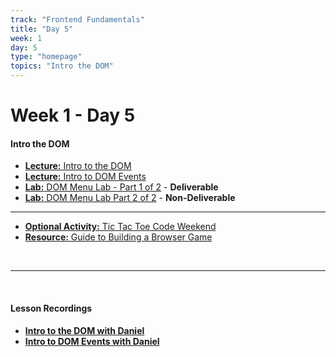 ```yaml
---
track: "Frontend Fundamentals"
title: "Day 5"
week: 1
day: 5
type: "homepage"
topics: "Intro the DOM" 
---
```



# Week 1 - Day 5

#### Intro the DOM

<!-- - [**Warmup:** Intro to Flexbox](/frontend-fundamentals/week-1/day-5/lecture-materials/intro-to-flexbox/) -->
- [**Lecture:** Intro to the DOM](/frontend-fundamentals/week-1/day-5/lecture-materials/intro-to-the-dom/)
- [**Lecture:** Intro to DOM Events](/frontend-fundamentals/week-1/day-5/lecture-materials/intro-to-dom-events/)
- [**Lab:** DOM Menu Lab - Part 1 of 2](/frontend-fundamentals/week-1/day-5/labs/dom-menu-lab-part-1/) - **Deliverable**
- [**Lab:** DOM Menu Lab Part 2 of 2](/frontend-fundamentals/week-1/day-5/labs/dom-menu-lab-part-2/) - **Non-Deliverable**

<hr>

- [**Optional Activity:** Tic Tac Toe Code Weekend](/frontend-fundamentals/week-1/day-5/labs/tic-tac-toe-weekend/)
- [**Resource:** Guide to Building a Browser Game](/frontend-fundamentals/week-1/day-5/additional-materials/guide-to-building-a-browser-game/)


<br>
<hr>
<br>


#### Lesson Recordings

- [**Intro to the DOM with Daniel**](https://generalassembly.zoom.us/rec/share/zLZ9LBdR8X1st1sWzlfVEIlDOZmop_yJ233qqkAzOfSUfCAZJD_ixvHFQs13dULU.WY-JTDt9gvAZqULu?startTime=1602856865000)
- [**Intro to DOM Events with Daniel**](https://generalassembly.zoom.us/rec/share/zLZ9LBdR8X1st1sWzlfVEIlDOZmop_yJ233qqkAzOfSUfCAZJD_ixvHFQs13dULU.WY-JTDt9gvAZqULu?startTime=1602873344000)
